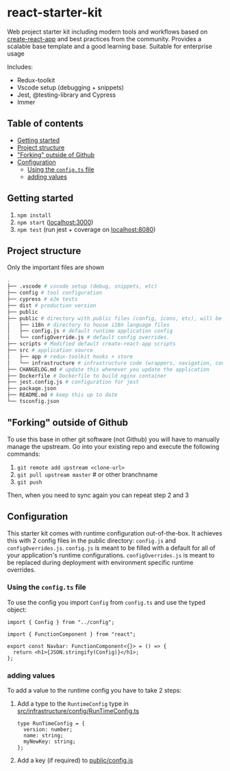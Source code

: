 # react-starter-kit

Web project starter kit including modern tools and workflows based on
[create-react-app](https://create-react-app.dev/) and best practices from the community.
Provides a scalable base template and a good learning base. Suitable for enterprise usage

Includes:

- Redux-toolkit
- Vscode setup (debugging + snippets)
- Jest, @testing-library and Cypress
- Immer

## Table of contents

<!-- toc -->

- [Getting started](#getting-started)
- [Project structure](#project-structure)
- ["Forking" outside of Github](#forking-outside-of-github)
- [Configuration](#configuration)
  - [Using the `config.ts` file](#using-the-configts-file)
  - [adding values](#adding-values)

<!-- tocstop -->

## Getting started

1. `npm install`
2. `npm start` ([localhost:3000](http://localhost:3000))
3. `npm test` (run jest + coverage on [localhost:8080](http://localhost:8080))

## Project structure

Only the important files are shown

```bash
.
├── .vscode # vscode setup (debug, snippets, etc)
├── config # tool configuration
├── cypress # e2e tests
├── dist # production version
├── public
├── public # directory with public files (config, icons, etc), will be copied to dist
│   ├── i18n # directory to house i18n language files
│   ├── config.js # default runtime application config
│   └── configOverride.js # default config overrides.
├── scripts # Modified default create-react-app scripts
├── src # application source
│   ├── app # redux-toolkit hooks + store
│   └── infrastructure # infrastructure code (wrappers, navigation, config file class)
├── CHANGELOG.md # update this whenever you update the application
├── Dockerfile # Dockerfile to build nginx container
├── jest.config.js # configuration for jest
├── package.json
├── README.md # keep this up to date
└── tsconfig.json
```

## "Forking" outside of Github

To use this base in other git software (not Github) you will have to manually manage the upstream.
Go into your existing repo and execute the following commands:

1. `git remote add upstream <clone-url>`
2. `git pull upstream master` # or other branchname
3. `git push`

Then, when you need to sync again you can repeat step 2 and 3

## Configuration

This starter kit comes with runtime configuration out-of-the-box.
It achieves this with 2 config files in the public directory: `config.js` and `configOverrides.js`.
`config.js` is meant to be filled with a default for all of your application's runtime configurations.
`configOverrides.js` is meant to be replaced during deployment with environment specific runtime overrides.

### Using the `config.ts` file

To use the config you import `Config` from `config.ts` and use the typed object:

```tsx
import { Config } from "../config";

import { FunctionComponent } from "react";

export const Navbar: FunctionComponent<{}> = () => {
  return <h1>{JSON.stringify(Config)}</h1>;
};
```

### adding values

To add a value to the runtime config you have to take 2 steps:

1. Add a type to the `RuntimeConfig` type in [src/infrastructure/config/RunTimeConfig.ts](./src/config/RunTimeConfig.ts)

   ```tsx
   type RunTimeConfig = {
     version: number;
     name: string;
     myNewKey: string;
   };
   ```

2. Add a key (if required) to [public/config.js](./public/config.js)
